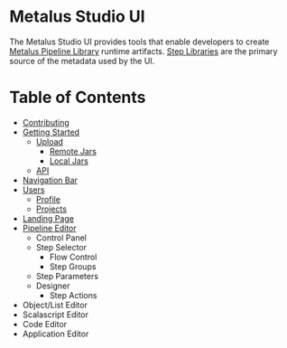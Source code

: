 # Metalus Studio UI
The Metalus Studio UI provides tools that enable developers to create [Metalus Pipeline Library](https://github.com/Acxiom/metalus) 
runtime artifacts. [Step Libraries](https://github.com/Acxiom/metalus/docs/step-libraries.md) are the primary source of the 
metadata used by the UI.

# Table of Contents
* [Contributing](https://github.com/dafreels/metalus-api/blob/develop/docs/contributing.md)
* [Getting Started](https://github.com/dafreels/metalus-api/blob/develop/docs/getting-started.md)
    * [Upload](https://github.com/dafreels/metalus-api/blob/develop/docs/upload.md)
        * [Remote Jars](https://github.com/dafreels/metalus-api/blob/develop/docs/upload.md#remote-jars)
        * [Local Jars](https://github.com/dafreels/metalus-api/blob/develop/docs/upload.md#local-jars)
    * [API](https://github.com/dafreels/metalus-api/blob/develop/docs/api.md)
* [Navigation Bar](https://github.com/dafreels/metalus-api/blob/develop/docs/navigation-bar.md)
* [Users](https://github.com/dafreels/metalus-api/blob/develop/docs/users.md)
    * [Profile](https://github.com/dafreels/metalus-api/blob/develop/docs/profile.md)
    * [Projects](https://github.com/dafreels/metalus-api/blob/develop/docs/projects.md)
* [Landing Page](https://github.com/dafreels/metalus-api/blob/develop/docs/getting-started.md#landing-screen)
* [Pipeline Editor](https://github.com/dafreels/metalus-api/blob/develop/docs/pipeline-editor.md)
    * Control Panel
    * Step Selector
        * Flow Control
        * Step Groups
    * Step Parameters
    * Designer
        * Step Actions
* Object/List Editor
* Scalascript Editor
* Code Editor
* Application Editor
